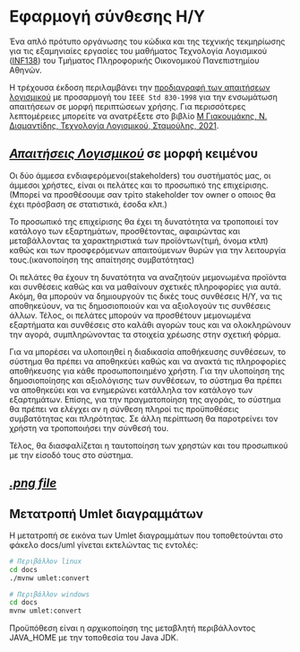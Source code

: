 # Εφαρμογή σύνθεσης H/Y

Ένα απλό πρότυπο οργάνωσης του κώδικα και της τεχνικής τεκμηρίωσης για τις εξαμηνιαίες εργασίες του μαθήματος Τεχνολογία Λογισμικού ([INF138](https://eclass.aueb.gr/courses/INF138/)) του Τμήματος Πληροφορικής Οικονομικού Πανεπιστημίου Αθηνών.

Η τρέχουσα έκδοση περιλαμβάνει την [προδιαγραφή των απαιτήσεων λογισμικού](docs/markdown/software-requirements.md) με προσαρμογή του `IEEE Std 830-1998` για την ενσωμάτωση απαιτήσεων σε μορφή περιπτώσεων χρήσης. Για περισσότερες λεπτομέρειες μπορείτε να ανατρέξετε στο βιβλίο [Μ Γιακουμάκης, Ν. Διαμαντίδης, Τεχνολογία Λογισμικού, Σταμούλης, 2021](https://www.softeng.gr).

## [***Απαιτήσεις Λογισμικού***](docs/markdown/software-requirements.md) σε μορφή κειμένου

Οι δύο άμμεσα ενδιαφερόμενοι(stakeholders) του συστήματός μας, οι άμμεσοι χρήστες, 
είναι οι πελάτες και το προσωπικό της επιχείρισης.
(Μπορεί να προσθέσουμε σαν τρίτο stakeholder τον owner ο οποιος θα έχει πρόσβαση σε στατιστικά, έσοδα κλπ.)

Το προσωπικό της επιχείρισης θα έχει τη δυνατότητα να τροποποιεί τον κατάλογο των εξαρτημάτων, προσθέτοντας, αφαιρώντας και μεταβάλλοντας τα χαρακτηριστικά των προϊόντων(τιμή, όνομα κτλπ) καθώς και των προσφερόμενων απαιτούμενων θυρών για την λειτουργία τους.(ικανοποίηση της απαίτησης συμβατότητας)

Οι πελάτες θα έχουν τη δυνατότητα να αναζητούν μεμονωμένα προϊόντα και συνθέσεις καθώς και να μαθαίνουν σχετικές πληροφορίες για αυτά. Ακόμη, θα μπορούν να δημιουργούν τις δικές τους συνθέσεις Η/Υ, να τις αποθηκεύουν, να τις δημοσιοποιούν και να αξιολογούν τις συνθέσεις άλλων. Τέλος, οι πελάτες μπορούν να προσθέτουν μεμονωμένα εξαρτήματα και συνθέσεις στο καλάθι αγορών τους και να ολοκληρώνουν την αγορά, συμπληρώνοντας τα στοιχεία χρέωσης στην σχετική φόρμα. 

Για να μπορέσει να υλοποιηθεί η διαδικασία αποθήκευσης συνθέσεων, το σύστημα θα πρέπει να αποθηκεύει καθώς και να ανακτά τις πληροφορίες αποθήκευσης για κάθε προσωποποιημένο χρήστη. Για την υλοποίηση της δημοσιοποίησης και αξιολόγισης των συνθέσεων, το σύστημα θα πρέπει να αποθηκεύει και να ενημερώνει κατάλληλα τον κατάλογο των εξαρτημάτων. Επίσης, για την πραγματοποίηση της αγοράς, το σύστημα θα πρέπει να ελέγχει αν η σύνθεση πληροί τις προϋποθέσεις συμβατότητας και πληρότητας. Σε άλλη περίπτωση θα παροτρείνει τον χρήστη να τροποποιήσει την σύνθεσή του.

Τέλος, θα διασφαλίζεται η ταυτοποίηση των χρηστών και του προσωπικού με την είσοδό τους στο σύστημα.

## [ ***.png file***](docs/markdown/uml/requirements/R1.png)

## Μετατροπή Umlet διαγραμμάτων

Η μετατροπή σε εικόνα των Umlet διαγραμμάτων που τοποθετούνται στο φάκελο docs/uml γίνεται εκτελώντας τις εντολές:


```bash
# Περιβάλλον linux
cd docs
./mvnw umlet:convert
```

```bash
# Περιβάλλον windows
cd docs
mvnw umlet:convert
```

Προϋπόθεση είναι η αρχικοποίηση της μεταβλητή περιβάλλοντος JAVA_HOME με την τοποθεσία του Java JDK.
